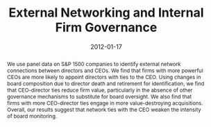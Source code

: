 ---
title: "External Networking and Internal Firm Governance"
collection: publications
permalink: /publication/external-networking
date: 2012-01-17
venue: 'Journal of Finance'
paperurl: '/files/pdf/research/External_Networking.pdf'
paperurl_appendix: '/files/pdf/research/External_Networking_Online_Appendix.pdf'
link: 'https://onlinelibrary.wiley.com/doi/full/10.1111/j.1540-6261.2011.01706.x'
github: 'https://github.com/cesare-fracassi/external_networking'
citation: 'Fracassi, C. and G. Tate. 2012. &quot;External Networking and Internal Firm Governance.&quot; <i>Journal of Finance</i>  67 (1), 153-194.'
abstract: 'We use panel data on S&P 1500 companies to identify external network connections between directors and CEOs. We find that firms with more powerful CEOs are more likely to appoint directors with ties to the CEO. Using changes in board composition due to director death and retirement for identification, we find that CEO-director ties reduce firm value, particularly in the absence of other governance mechanisms to substitute for board oversight. We also find that firms with more CEO-director ties engage in more value-destroying acquisitions. Overall, our results suggest that network ties with the CEO weaken the intensity of board monitoring.'
---